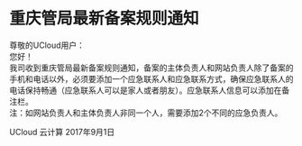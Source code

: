 

# 重庆管局最新备案规则通知

尊敬的UCloud用户：  
您好！  
我司收到重庆管局最新备案规则通知，备案的主体负责人和网站负责人除了备案的手机和电话以外，必须要添加一个应急联系人和应急联系方式，确保应急联系人的电话保持畅通（应急联系人可以是家人或者朋友）。应急联系人信息可以添加在备注栏。  
注：如网站负责人和主体负责人非同一个人，需要添加2个不同的应急负责人。  

UCloud 云计算 2017年9月1日
